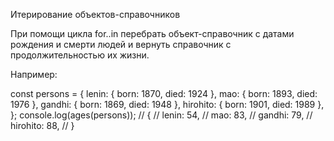 
Итерирование объектов-справочников

При помощи цикла for..in перебрать объект-справочник с датами рождения и смерти людей и вернуть справочник с продолжительностью их жизни. 

Например:

const persons = {
  lenin: { born: 1870, died: 1924 },
  mao: { born: 1893, died: 1976 },
  gandhi: { born: 1869, died: 1948 },
  hirohito: { born: 1901, died: 1989 },
};
console.log(ages(persons));
// {
//   lenin: 54,
//   mao: 83,
//   gandhi: 79,
//   hirohito: 88,
// }
